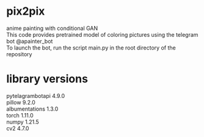 # pix2pix
anime painting with conditional GAN\
This code provides pretrained model of coloring pictures using the telegram bot @apainter_bot\
To launch the bot, run the script main.py in the root directory of the repository
# library versions
pytelagrambotapi 4.9.0\
pillow 9.2.0\
albumentations 1.3.0\
torch 1.11.0\
numpy 1.21.5\
cv2 4.7.0
